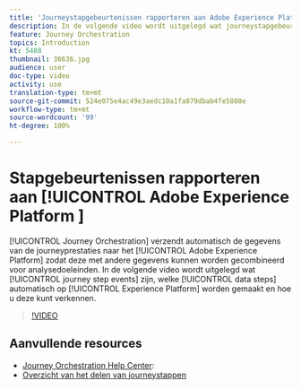 ```yaml
---
title: 'Journeystapgebeurtenissen rapporteren aan Adobe Experience Platform '
description: In de volgende video wordt uitgelegd wat journeystapgebeurtenissen zijn, welke gegevensstappen automatisch op Experience Platform worden gemaakt en hoe u deze kunt verkennen.
feature: Journey Orchestration
topics: Introduction
kt: 5488
thumbnail: 36636.jpg
audience: user
doc-type: video
activity: use
translation-type: tm+mt
source-git-commit: 524e075e4ac49e3aedc10a1fa879dbab4fe5888e
workflow-type: tm+mt
source-wordcount: '99'
ht-degree: 100%

---
```



# Stapgebeurtenissen rapporteren aan [!UICONTROL Adobe Experience Platform ]

[!UICONTROL Journey Orchestration] verzendt automatisch de gegevens van de journeyprestaties naar het [!UICONTROL Adobe Experience Platform] zodat deze met andere gegevens kunnen worden gecombineerd voor analysedoeleinden.
In de volgende video wordt uitgelegd wat [!UICONTROL journey step events] zijn, welke [!UICONTROL data steps] automatisch op [!UICONTROL Experience Platform] worden gemaakt en hoe u deze kunt verkennen.

>[!VIDEO](https://video.tv.adobe.com/v/36636?quality=12)

## Aanvullende resources

* [Journey Orchestration Help Center](https://docs.adobe.com/content/help/nl-NL/journeys/using/journey-orchestration-home.html):
* [Overzicht van het delen van journeystappen](https://docs.adobe.com/content/help/nl-NL/journeys/using/building-journeys/sharing-journey-steps/sharing-overview.html)
